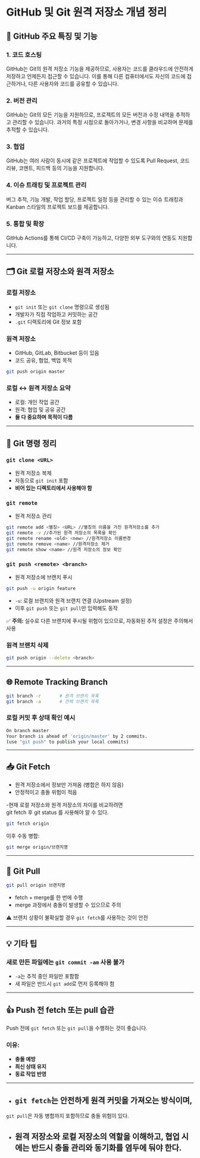 # GitHub 및 Git 원격 저장소 개념 정리

## 📌 GitHub 주요 특징 및 기능

### 1. 코드 호스팅
GitHub는 Git의 원격 저장소 기능을 제공하므로, 사용자는 코드를 클라우드에 안전하게 저장하고 언제든지 접근할 수 있습니다. 이를 통해 다른 컴퓨터에서도 자신의 코드에 접근하거나, 다른 사용자와 코드를 공유할 수 있습니다.

### 2. 버전 관리
GitHub는 Git의 모든 기능을 지원하므로, 프로젝트의 모든 버전과 수정 내역을 추적하고 관리할 수 있습니다. 과거의 특정 시점으로 돌아가거나, 변경 사항을 비교하며 문제를 추적할 수 있습니다.

### 3. 협업
GitHub는 여러 사람이 동시에 같은 프로젝트에 작업할 수 있도록 Pull Request, 코드 리뷰, 코멘트, 피드백 등의 기능을 지원합니다.

### 4. 이슈 트래킹 및 프로젝트 관리
버그 추적, 기능 개발, 작업 할당, 프로젝트 일정 등을 관리할 수 있는 이슈 트래킹과 Kanban 스타일의 프로젝트 보드를 제공합니다.

### 5. 통합 및 확장
GitHub Actions를 통해 CI/CD 구축이 가능하고, 다양한 외부 도구와의 연동도 지원합니다.

---

## 🗂️ Git 로컬 저장소와 원격 저장소

### 로컬 저장소
- `git init` 또는 `git clone` 명령으로 생성됨
- 개발자가 직접 작업하고 커밋하는 공간
- `.git` 디렉토리에 Git 정보 포함

### 원격 저장소
- GitHub, GitLab, Bitbucket 등이 있음
- 코드 공유, 협업, 백업 목적

```bash
git push origin master
```

### 로컬 ↔ 원격 저장소 요약
- 로컬: 개인 작업 공간
- 원격: 협업 및 공유 공간
- **둘 다 중요하며 목적이 다름**

---

## 🔁 Git 명령 정리

### `git clone <URL>`
- 원격 저장소 복제
- 자동으로 `git init` 포함
- **비어 있는 디렉토리에서 사용해야 함**

### `git remote`
- 원격 저장소 관리
```bash
git remote add <별칭> <URL> //별칭의 이름을 가진 원격저장소를 추가
git remote -v //추가된 원격 저장소의 목록을 확인
git remote rename <old> <new> //원격저장소 이름변경
git remote remove <name> //원격저장소 제거
git remote show <name> //원격 저장소의 정보 확인
```

### `git push <remote> <branch>`

- 원격 저장소에 브랜치 푸시

```bash
git push -u origin feature
```

- `-u`: 로컬 브랜치와 원격 브랜치 연결 (Upstream 설정)
- 이후 `git push` 또는 `git pull`만 입력해도 동작

✅ **주의:** 실수로 다른 브랜치에 푸시될 위험이 있으므로, 자동화된 추적 설정은 주의해서 사용

### 원격 브랜치 삭제
```bash
git push origin --delete <branch>
```

---

## 🌐 Remote Tracking Branch

```bash
git branch -r       # 원격 브랜치 목록
git branch -a       # 전체 브랜치 목록
```

### 로컬 커밋 후 상태 확인 예시
```bash
On branch master
Your branch is ahead of 'origin/master' by 2 commits.
(use "git push" to publish your local commits)
```

---

## 📥 Git Fetch

- 원격 저장소에서 정보만 가져옴 (병합은 하지 않음)
- 안정적이고 충돌 위험이 적음

-현재 로컬 저장소와 원격 저장소의 차이를 비교하려면 <br>
  git fetch 후 git status 를 사용해야 알 수 있다.

```bash
git fetch origin
```

이후 수동 병합:
```bash
git merge origin/브랜치명
```

---

## 🔄 Git Pull

```bash
git pull origin 브랜치명
```

- fetch + merge를 한 번에 수행
- merge 과정에서 충돌이 발생할 수 있으므로 주의

⚠️ 브랜치 상황이 불확실할 경우 `git fetch`를 사용하는 것이 안전

---

## 💡 기타 팁

### 새로 만든 파일에는 `git commit -am` 사용 불가
- `-a`는 추적 중인 파일만 포함함
- 새 파일은 반드시 `git add`로 먼저 등록해야 함

---

## 👍 Push 전 fetch 또는 pull 습관

Push 전에 `git fetch` 또는 `git pull`을 수행하는 것이 좋습니다.

### 이유:
- **충돌 예방**
- **최신 상태 유지**
- **동료 작업 반영**

---


- ## `git fetch`는 안전하게 원격 커밋을 가져오는 방식이며,
 `git pull`은 자동 병합까지 포함하므로 충돌 위험이 있다.  

- ## 원격 저장소와 로컬 저장소의 역할을 이해하고, 협업 시에는 반드시 충돌 관리와 동기화를 염두에 둬야 한다.